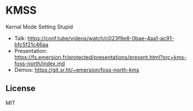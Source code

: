 # KMSS
Kernal Mode Setting Stupid


* Talk: https://conf.tube/videos/watch/c023f9e8-0bae-4aa1-ac91-bfc5f21c46aa
* Presentation: https://fs.emersion.fr/protected/presentations/present.html?src=kms-foss-north/index.md
* Demos: https://git.sr.ht/~emersion/foss-north-kms

## License
MIT
